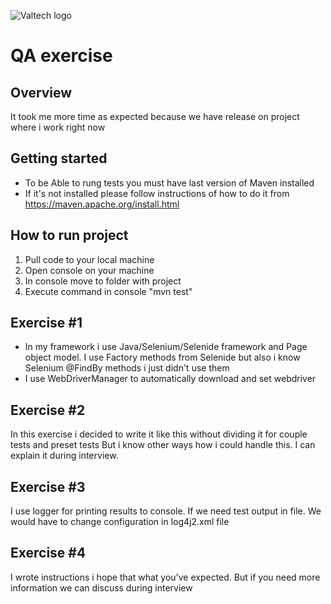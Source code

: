 ![Valtech logo](http://i.imgur.com/32Oipl4.png "Valtech logo")

QA exercise
==============================

Overview
--------

It took me more time as expected because we have release on project where i work right now

Getting started
---------------
- To be Able to rung tests you must have last version of Maven installed
- If it's not installed please follow instructions of how to do it from https://maven.apache.org/install.html

How to run project 
-----------
1. Pull code to your local machine
2. Open console on your machine
3. In console move to folder with project 
4. Execute command in console  "mvn test"



Exercise #1
-----------
- In my framework i use Java/Selenium/Selenide framework and Page object model. I use Factory methods from Selenide but also i know Selenium @FindBy methods i just didn't use them 
- I use WebDriverManager to automatically download and set webdriver 
  
Exercise #2
-----------
In this exercise i decided to write it like this without dividing it for couple tests and preset tests 
But i know other ways how i could handle this. I can explain it during interview.

Exercise #3
-----------
I use logger for printing results to console. If we need test output in file. We would have to change configuration in log4j2.xml file

Exercise #4
-----------
I wrote instructions  i hope that what you've expected. But if you need more information we can discuss during interview
